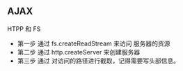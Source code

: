 ## AJAX
  HTPP 和 FS
  - 第一步
    通过 fs.createReadStream 来访问 服务器的资源
  - 第二步
    通过 http.createServer 来创建服务器
  - 第三步
    通过 对访问的路径进行截取，记得需要写头部信息。